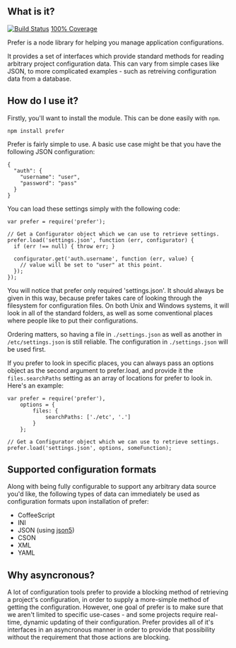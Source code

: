 What is it?
-----------

[![Build Status][bs]](https://travis-ci.org/LimpidTech/prefer)
[100% Coverage][cov]

Prefer is a node library for helping you manage application configurations.

It provides a set of interfaces which provide standard methods for
reading arbitrary project configuration data. This can vary from simple cases
like JSON, to more complicated examples - such as retreiving configuration data
from a database.

How do I use it?
----------------

Firstly, you'll want to install the module. This can be done easily with `npm`.

    npm install prefer

Prefer is fairly simple to use. A basic use case might be that you have the
following JSON configuration:

    {
      "auth": {
        "username": "user",
        "password": "pass"
      }
    }

You can load these settings simply with the following code:

    var prefer = require('prefer');

    // Get a Configurator object which we can use to retrieve settings.
    prefer.load('settings.json', function (err, configurator) {
      if (err !== null) { throw err; }

      configurator.get('auth.username', function (err, value) {
        // value will be set to "user" at this point.
      });
    });

You will notice that prefer only required 'settings.json'. It should always be
given in this way, because prefer takes care of looking through the filesystem
for configuration files. On both Unix and Windows systems, it will look in all
of the standard folders, as well as some conventional places where people like
to put their configurations.

Ordering matters, so having a file in `./settings.json` as well as another in
`/etc/settings.json` is still reliable. The configuration in `./settings.json`
will be used first.

If you prefer to look in specific places, you can always pass an options object
as the second argument to prefer.load, and provide it the `files.searchPaths`
setting as an array of locations for prefer to look in. Here's an example:

    var prefer = require('prefer'),
        options = {
            files: {
                searchPaths: ['./etc', '.']
            }
        };

    // Get a Configurator object which we can use to retrieve settings.
    prefer.load('settings.json', options, someFunction);

Supported configuration formats
-------------------------------

Along with being fully configurable to support any arbitrary data source you'd
like, the following types of data can immediately be used as configuration formats
upon installation of prefer:

- CoffeeScript
- INI
- JSON (using [json5][j5])
- CSON
- XML
- YAML

Why asyncronous?
----------------

A lot of configuration tools prefer to provide a blocking method of retrieving
a project's configuration, in order to supply a more-simple method of getting
the configuration. However, one goal of prefer is to make sure that we aren't
limited to specific use-cases - and some projects require real-time, dynamic
updating of their configuration. Prefer provides all of it's interfaces in an
asyncronous manner in order to provide that possibility without the requirement
that those actions are blocking.



[cov]: http://monokro.me/projects/prefer/coverage.html
[bs]: https://travis-ci.org/LimpidTech/prefer.png?branch=master "Build Status"
[j5]: http://json5.org/ "json5 - JSON for the ES5 era"

